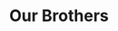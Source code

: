 ---
templateKey: 'actives'
path: /actives
image: ../img/home.png
title: Our Brothers
subheading: Meet the brothers of Theta Tau

intro:
  blurbs:
    - image: /img/brothers/eta/101.jpg
      text: >
        Tao Lu
      major: > 
        Materials Engineering
      year: >
        Class of 2022
    - image: /img/brothers/eta/101.jpg
      text: >
        Tao Lu
      major: > 
        Materials Engineering
      year: >
        Class of 2022
    - image: /img/brothers/eta/101.jpg
      text: >
        Tao Lu
      major: > 
        Materials Engineering
      year: >
        Class of 2022
    - image: /img/brothers/eta/101.jpg
      text: >
        Tao Lu
      major: > 
        Materials Engineering
      year: >
        Class of 2022
      

classes:
  eta:
    - image: ../img/brothers/eta/101.jpg
      text: >
        Tao
  lambda:
    - image: /img/home.png
      text: >
        Billy Chen
        Materials Engineering
        Class of 2022
---